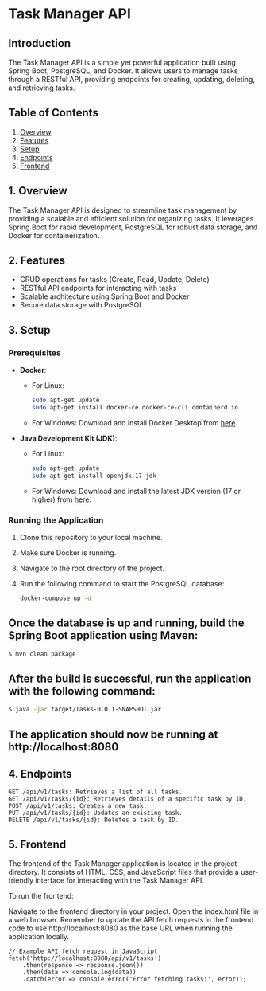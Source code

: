 # Task Manager API

## Introduction

The Task Manager API is a simple yet powerful application built using Spring Boot, PostgreSQL, and Docker. It allows users to manage tasks through a RESTful API, providing endpoints for creating, updating, deleting, and retrieving tasks.

## Table of Contents

1. [Overview](#1-overview)
2. [Features](#2-features)
3. [Setup](#3-setup)
4. [Endpoints](#4-endpoints)
5. [Frontend](#5-Frontend)

## 1. Overview

The Task Manager API is designed to streamline task management by providing a scalable and efficient solution for organizing tasks. It leverages Spring Boot for rapid development, PostgreSQL for robust data storage, and Docker for containerization.

## 2. Features

- CRUD operations for tasks (Create, Read, Update, Delete)
- RESTful API endpoints for interacting with tasks
- Scalable architecture using Spring Boot and Docker
- Secure data storage with PostgreSQL

## 3. Setup

### Prerequisites

- **Docker**: 
  - For Linux:
    ```bash
    sudo apt-get update
    sudo apt-get install docker-ce docker-ce-cli containerd.io
    ```
  - For Windows:
    Download and install Docker Desktop from [here](https://www.docker.com/products/docker-desktop).

- **Java Development Kit (JDK)**:
  - For Linux:
    ```bash
    sudo apt-get update
    sudo apt-get install openjdk-17-jdk
    ```
  - For Windows:
    Download and install the latest JDK version (17 or higher) from [here](https://www.oracle.com/java/technologies/javase-downloads.html).


### Running the Application

1. Clone this repository to your local machine.
2. Make sure Docker is running.
3. Navigate to the root directory of the project.
4. Run the following command to start the PostgreSQL database:

   ```bash
   docker-compose up -d
   ```
## Once the database is up and running, build the Spring Boot application using Maven:

```bash
$ mvn clean package
```
## After the build is successful, run the application with the following command:

```bash
$ java -jar target/Tasks-0.0.1-SNAPSHOT.jar
```

## The application should now be running at http://localhost:8080

## 4. Endpoints
```
GET /api/v1/tasks: Retrieves a list of all tasks.
GET /api/v1/tasks/{id}: Retrieves details of a specific task by ID.
POST /api/v1/tasks: Creates a new task.
PUT /api/v1/tasks/{id}: Updates an existing task.
DELETE /api/v1/tasks/{id}: Deletes a task by ID.
```

## 5. Frontend

The frontend of the Task Manager application is located in the project directory. It consists of HTML, CSS, and JavaScript files that provide a user-friendly interface for interacting with the Task Manager API.

To run the frontend:

Navigate to the frontend directory in your project.
Open the index.html file in a web browser.
Remember to update the API fetch requests in the frontend code to use http://localhost:8080 as the base URL when running the application locally.
```
// Example API fetch request in JavaScript
fetch('http://localhost:8080/api/v1/tasks')
    .then(response => response.json())
    .then(data => console.log(data))
    .catch(error => console.error('Error fetching tasks:', error));
```


